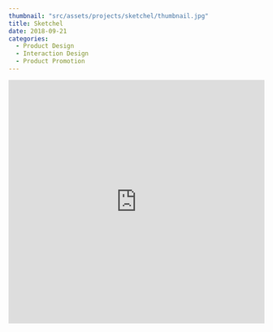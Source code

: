 ```yaml
---
thumbnail: "src/assets/projects/sketchel/thumbnail.jpg"
title: Sketchel
date: 2018-09-21
categories:
  - Product Design
  - Interaction Design
  - Product Promotion
---
```


<iframe width="100%" height="480" src="https://www.youtube.com/embed/DUdFH26O5Yo" title="YouTube video player" frameborder="0" allow="accelerometer; autoplay; clipboard-write; encrypted-media; gyroscope; picture-in-picture" allowfullscreen />

Sketchel is a conceptual product design for artists. It aim to helps them organize art material for regular travel and keep track of the art materails available in their bag.

## Project Overview

Sketchel was done as a second-year project to create an organizer for a specific group of people (artists in this case).
After studying their needs and behavior, the designed product was made as an interactive product that can help artists better organize for their travel needs.

<div class="row" style=" display: flex; flex-wrap: wrap; height:50%; padding: 2px;">
  <div class="column" style="flex: 50%; padding: 2px;">
    <img src="https://mir-s3-cdn-cf.behance.net/project_modules/disp/641fc571743995.5c23a8ccecdf4.jpg">
    <img src="https://mir-s3-cdn-cf.behance.net/project_modules/max_1200/28ce7671743995.5c23b9f46ac63.jpg">
  </div>

  <div class="column" style="flex: 50%; padding: 2px;">
    <img src="https://mir-s3-cdn-cf.behance.net/project_modules/max_1200/73110971743995.5c23a8cced571.jpg">
    <img src="https://mir-s3-cdn-cf.behance.net/project_modules/disp/9e3c7b71743995.5c23a8cced1f5.jpg">
  </div>
</div>

## Design Process

Considering our limited time, we decided to follow a flexible design process.
Where we do research with a fixed deadline, move ahead to ideate, prototype, and fabricate the product with mobile integration in mind such that we have enough time to shoot a promo video for our product.
The Promo video shoot was another challenge. It required us to look for location, characters, script, music, and compositions of shots we should have to showcase the product in use and bring together a good quality video to promote our product.

### Research

We started with the objective:

**We want to help** illustrators, painters, and artists
**to** arrange and carry their painting tools for short travels or as table-top
**so that** nothing comes between their creativity when they travel.

After talking to artists who travel regularly, we came up with the following scope or design objectives:

- The product must have different compartments for tools.
- A portable product.
- Keep track of travel experiences.
- Inspire you to sketch and create.
- Stay awake with you all the time.

### Ideation

After we had a list of users' requirements, we all sat together for rapid sketching for ideation.
We all thought of ideas individually by sketching as many ideas as possible, and based on collective voting, we chose one of the best ideas, which we thought was able to meet most of the requirements. Then drafted the selected idea with other details like dimensions, curves, and dynamic parts.

<div class="row" style=" display: flex; flex-wrap: wrap;height:50%; padding: 2px;">
  <div class="column" style="flex: 30.7%; padding: 2px;">
    <img src="https://mir-s3-cdn-cf.behance.net/project_modules/disp/7d0cf571743995.5c23b448d2c50.jpg">
    <img src="https://mir-s3-cdn-cf.behance.net/project_modules/disp/59317a71743995.5c23b448d2879.jpg">
  </div>

  <div class="column" style="flex: 33.3%; padding: 2px;">
    <img src="https://mir-s3-cdn-cf.behance.net/project_modules/disp/96194371743995.5c23b448d20fa.jpg">
    <img src="https://mir-s3-cdn-cf.behance.net/project_modules/disp/c6d54e71743995.5c23b448d3542.jpg">
  </div>

  <div class="column" style="flex: 33.3%; padding: 2px;">
    <img src="https://mir-s3-cdn-cf.behance.net/project_modules/disp/be536271743995.5c23b448d24d7.jpg">
    <img src="https://mir-s3-cdn-cf.behance.net/project_modules/disp/49944e71743995.5c23b448d1cad.jpg">
  </div>
</div>

### Prototypes

After finalizing the concept, we made rapid prototypes with modular compartments to see what works best and efficiently arrange the art materials. Through our prototypes, we observed a lot of details that were to be rectified, including some of the dimensions at the edges for easy folding. After satisfactory results, we moved on to the fabrication of the product.

<div class="row" style=" display: flex; flex-wrap: wrap; height:50%; padding: 2px;">
  <div class="column" style="flex: 22.3%; padding: 2px;">
    <img src="https://mir-s3-cdn-cf.behance.net/project_modules/disp/e20f9e71743995.5c23b44974a0a.jpg">
    <img src="https://mir-s3-cdn-cf.behance.net/project_modules/disp/5a73b971743995.5c23b44974cd7.jpg">
    <img src="https://mir-s3-cdn-cf.behance.net/project_modules/disp/e93bd871743995.5c23b4497544a.jpg">
  </div>

  <div class="column" style="flex: 33.3%; padding: 2px;">
    <img src="https://mir-s3-cdn-cf.behance.net/project_modules/disp/c3bb1971743995.5c23b44974227.jpg">
    <img src="https://mir-s3-cdn-cf.behance.net/project_modules/disp/19a6eb71743995.5c23b4497456a.jpg">
  </div>
  
  <div class="column" style="flex: 33.3%; padding: 2px;">
    <img src="https://mir-s3-cdn-cf.behance.net/project_modules/disp/7b62aa71743995.5c23b44975161.jpg">
    <img src="https://mir-s3-cdn-cf.behance.net/project_modules/disp/2d53a971743995.5c23b449759ed.jpg">
  </div>
</div>

### Mobile Integration

The bag comes with a simple mobile integrated app that goes beyond just organizing the art tools. It also allows the user to keep track of available tools, make a travel schedule and create a Travel log consisting of videos and pictures. The stable platform also works as a battery-powered led lamp, like an animator's light box, which is controlled by the mobile app.

#### Night-mode

<img src="https://mir-s3-cdn-cf.behance.net/project_modules/fs/6b170671743995.62bb07713ec7a.gif" width="50%" height="50%">

### Information Architecture And High-fedility Prototype

<img src="https://mir-s3-cdn-cf.behance.net/project_modules/fs/cddbd671743995.5c23b44a29e1b.png" width="65%" height="65%">

<iframe src="https://marvelapp.com/prototype/68g4j76?emb=1&iosapp=false&frameless=false" width="200" height="322.5" allowTransparency="true" frameborder="0" style="-webkit-clip-path: inset(2px 2px); clip-path: inset(2px 2px)" />

## BTS

Sketchel is a creation of a collaboration between my friends Archa Suresh, Subha Govindaraj, Thadhagath MP, and me, where each of us played an essential part in realizing the product from a concept to a physical prototype. It took a lot of effort for each of us as we all had to use different new skills, which made it more fun. Although this project was a second-year project, it played a pivotal role and made us realize the potential of teamwork. \*We divided the project into four parts: Research led by Subha Govindaraj, ideation and fabrication led by Aarcha Suresh, mobile integration by Shuvam Bharti, and Promotion video led by Thadhagath MP.

![Team for shoot location hunt](https://mir-s3-cdn-cf.behance.net/project_modules/disp/0e995071743995.5c23b68417888.jpg)
![](https://mir-s3-cdn-cf.behance.net/project_modules/disp/bbe67b71743995.5c23b684174f7.jpg)
![](https://mir-s3-cdn-cf.behance.net/project_modules/disp/3d4ae271743995.62af28bfb47bd.jpg)
